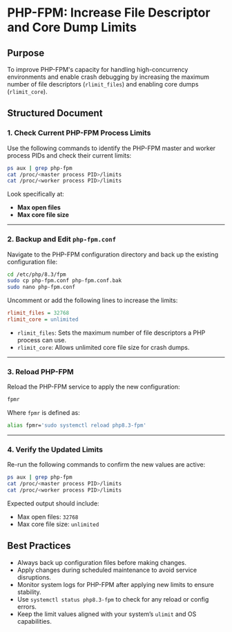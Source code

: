 # PHP-FPM: Increase File Descriptor and Core Dump Limits

## Purpose

To improve PHP-FPM's capacity for handling high-concurrency environments and enable crash debugging by increasing the maximum number of file descriptors (`rlimit_files`) and enabling core dumps (`rlimit_core`).

## Structured Document

### 1. Check Current PHP-FPM Process Limits

Use the following commands to identify the PHP-FPM master and worker process PIDs and check their current limits:

```bash
ps aux | grep php-fpm
cat /proc/<master process PID>/limits
cat /proc/<worker process PID>/limits
```

Look specifically at:

* **Max open files**
* **Max core file size**

---

### 2. Backup and Edit `php-fpm.conf`

Navigate to the PHP-FPM configuration directory and back up the existing configuration file:

```bash
cd /etc/php/8.3/fpm
sudo cp php-fpm.conf php-fpm.conf.bak
sudo nano php-fpm.conf
```

Uncomment or add the following lines to increase the limits:

```ini
rlimit_files = 32768
rlimit_core = unlimited
```

* `rlimit_files`: Sets the maximum number of file descriptors a PHP process can use.
* `rlimit_core`: Allows unlimited core file size for crash dumps.

---

### 3. Reload PHP-FPM

Reload the PHP-FPM service to apply the new configuration:

```bash
fpmr
```

Where `fpmr` is defined as:

```bash
alias fpmr='sudo systemctl reload php8.3-fpm'
```

---

### 4. Verify the Updated Limits

Re-run the following commands to confirm the new values are active:

```bash
ps aux | grep php-fpm
cat /proc/<master process PID>/limits
cat /proc/<worker process PID>/limits
```

Expected output should include:

* Max open files: `32768`
* Max core file size: `unlimited`

## Best Practices

* Always back up configuration files before making changes.
* Apply changes during scheduled maintenance to avoid service disruptions.
* Monitor system logs for PHP-FPM after applying new limits to ensure stability.
* Use `systemctl status php8.3-fpm` to check for any reload or config errors.
* Keep the limit values aligned with your system’s `ulimit` and OS capabilities.
